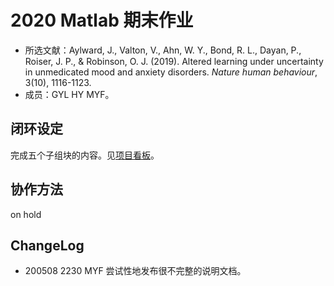 # 2020 Matlab 期末作业

* 所选文献：Aylward, J., Valton, V., Ahn, W. Y., Bond, R. L., Dayan, P., Roiser, J. P., & Robinson, O. J. (2019). Altered learning under uncertainty in unmedicated mood and anxiety disorders. *Nature human behaviour*, 3(10), 1116-1123.
* 成员：GYL HY MYF。

## 闭环设定

完成五个子组块的内容。见[项目看板](https://github.com/MYF2000/matlab-final-homework/projects/2)。

## 协作方法

on hold

## ChangeLog

* 200508 2230 MYF 尝试性地发布很不完整的说明文档。
